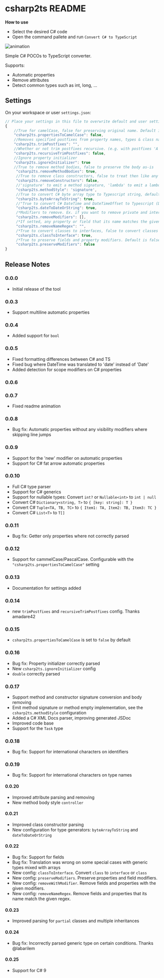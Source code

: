 # csharp2ts README

**How to use**
- Select the desired C# code
- Open the command pallete and run `Convert C# to TypeScript`

![animation](https://raw.githubusercontent.com/RafaelSalguero/CSharp2TS/master/images/animation.gif)

Simple C# POCOs to TypeScript converter.

Supports:
- Automatic properties
- Remove attributes
- Detect common types such as int, long, ... 

## Settings
On your workspace or user `settings.json`:

```js
// Place your settings in this file to overwrite default and user settings.
{
    //True for camelCase, false for preserving original name. Default is true
    "csharp2ts.propertiesToCamelCase": false,
    //Removes specified postfixes from property names, types & class names. Can be array OR string. Case-sensitive.
    "csharp2ts.trimPostfixes": "",
    //Whether or not trim postfixes recursive. (e.g. with postfixes 'A' & 'B' PersonAAB will become PersonAA when it's false & Person when it's true)
    "csharp2ts.recursiveTrimPostfixes": false,
    //Ignore property initializer    
    "csharp2ts.ignoreInitializer": true
    //True to remove method bodies, false to preserve the body as-is
     "csharp2ts.removeMethodBodies": true,
     //True to remove class constructors, false to treat then like any other method
     "csharp2ts.removeConstructors": false,
     //'signature' to emit a method signature, 'lambda' to emit a lambda function. 'controller' to emit a lambda to call an async controller
     "csharp2ts.methodStyle": 'signature',
     //True to convert C# byte array type to Typescript string, defaults to true since the serialization of C# byte[] results in a string
     "csharp2ts.byteArrayToString": true,
     //"True to convert C# DateTime and DateTimeOffset to Typescript (Date | string), defaults to true since the serialization of C# DateTime results in a string"s
     "csharp2ts.dateToDateOrString": true,
     /*Modifiers to remove. Ex. if you want to remove private and internal members set to ['private', 'internal']*/
     "csharp2ts.removeModifiers": [],
     /*If setted, any property or field that its name matches the given regex will be removed, Ex. if you want to remove backing fields starting with underscore set to "_[a-z][a-zA-Z0-9]*" */
     "csharp2ts.removeNameRegex": "",
     /*True to convert classes to interfaces, false to convert classes to classes. Default is true*/
     "csharp2ts.classToInterface": true,
     /*True to preserve fields and property modifiers. Default is false*/
     "csharp2ts.preserveModifiers": false
}
```

## Release Notes
### 0.0.0

- Initial release of the tool

### 0.0.3

- Support multiline automatic properties

### 0.0.4

- Added support for `bool`

### 0.0.5

- Fixed formatting differences between C# and TS
- Fixed bug where DateTime was translated to 'date' instead of 'Date'
- Added detection for scope modifiers on C# properties

### 0.0.6
### 0.0.7
- Fixed readme animation

### 0.0.8
- Bug fix: Automatic properties without any visibility modifiers where skipping line jumps

### 0.0.9
- Support for the 'new' modifier on automatic properties
- Support for C# fat arrow automatic properties

### 0.0.10
- Full C# type parser
- Support for C# generics
- Support for nullable types: Convert `int?` or `Nullable<int>` to `int | null`
- Convert C# `Dictionary<string, T>` to `{ [key: string]: T }`
- Convert C# `Tuple<TA, TB, TC>` to `{ Item1: TA, Item2: TB, Item3: TC }`
- Convert C# `List<T>` to `T[]`

### 0.0.11
- Bug fix: Getter only properties where not correctly parsed

### 0.0.12
- Support for cammelCase/PascalCase. Configurable with the `"csharp2ts.propertiesToCamelCase"` setting

### 0.0.13
- Documentation for settings added

### 0.0.14
- new `trimPostfixes` and `recursiveTrimPostfixes` config. Thanks amadare42

### 0.0.15
- `csharp2ts.propertiesToCamelCase` is set to `false` by default

### 0.0.16
- Bug fix: Property initializer correctly parsed
- New `csharp2ts.ignoreInitializer` config
- `double` correctly parsed

### 0.0.17
- Support method and constructor signature conversion and body removing
- Emit method signature or method empty implementation, see the `csharp2ts.methodStyle` configuration
- Added a C# XML Docs parser, improving generated JSDoc
- Improved code base
- Support for the `Task` type

### 0.0.18
- Bug fix: Support for international characters on identifiers

### 0.0.19
- Bug fix: Support for international characters on type names

#### 0.0.20
- Improved attribute parsing and removing
- New method body style `controller`

#### 0.0.21
- Improved class constructor parsing
- New configuration for type generators: `byteArrayToString` and `dateToDateOrString`

#### 0.0.22
- Bug fix: Support for fields
- Bug fix: Translation was wrong on some special cases with generic types mixed with arrays
- New config: `classToInterface`. Convert `class` to `interface` or `class`
- New config: `preserveModifiers`. Preserve properties and field modifiers. 
- New config: `removeWithModifier`. Remove fields and properties with the given modifiers.
- New config: `removeNameRegex`. Remove fields and properties that its name match the given regex.

#### 0.0.23
- Improved parsing for `partial` classes and multiple inheritances

#### 0.0.24
- Bug fix: Incorrectly parsed generic type on certain conditions. Thanks @labarilem

#### 0.0.25
- Support for C# 9